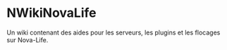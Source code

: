 # NWikiNovaLife
Un wiki contenant des aides pour les serveurs, les plugins et les flocages sur Nova-Life.
